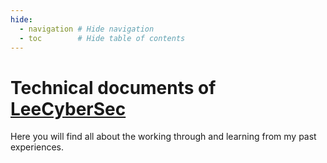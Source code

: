 ```yaml
---
hide:
  - navigation # Hide navigation
  - toc        # Hide table of contents
---
```


# Technical documents of <a href='https://leecybersec.com/' target="blank">LeeCyberSec</a>

Here you will find all about the working through and learning from my past experiences.